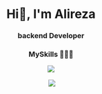 <h1 align="center">Hi👋, I'm Alireza</h1>
<h3 align="center">backend Developer</h3>
<h3 align="center"> MySkills 👨🏻‍💻 </h3>

<p align="center">
  <a href="https://skillicons.dev">
    <img src="https://skillicons.dev/icons?i=py,cpp,django,redis,postgres,linux,bash,git,arduino,docker&perline=5" />
  </a>
</p >
<p align="center">&nbsp;<img align="center" src="https://github-readme-stats.vercel.app/api?username=Alerzs&show_icons=true&theme=light&locale=en" /></p>
